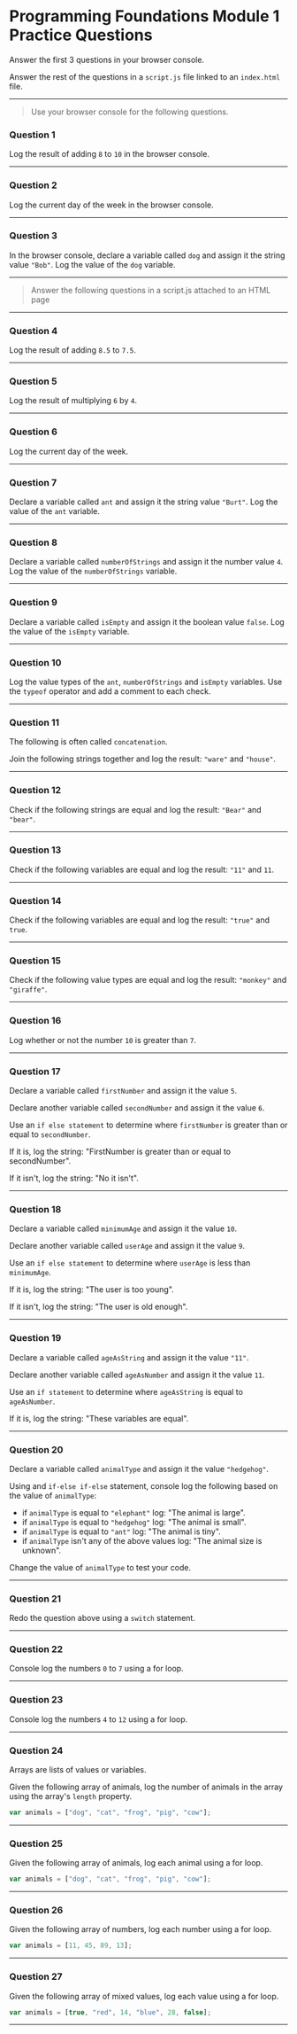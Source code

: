 # Programming Foundations Module 1 Practice Questions

Answer the first 3 questions in your browser console.

Answer the rest of the questions in a `script.js` file linked to an `index.html` file.

---

> Use your browser console for the following questions.

### Question 1

Log the result of adding `8` to `10` in the browser console.

---

### Question 2

Log the current day of the week in the browser console.

---

### Question 3

In the browser console, declare a variable called `dog` and assign it the string value `"Bob"`. Log the value of the `dog` variable.

---

> Answer the following questions in a script.js attached to an HTML page

---

### Question 4

Log the result of adding `8.5` to `7.5`.

---

### Question 5

Log the result of multiplying `6` by `4`.

---

### Question 6

Log the current day of the week.

---

### Question 7

Declare a variable called `ant` and assign it the string value `"Burt"`. Log the value of the `ant` variable.

---

### Question 8

Declare a variable called `numberOfStrings` and assign it the number value `4`. Log the value of the `numberOfStrings` variable.

---

### Question 9

Declare a variable called `isEmpty` and assign it the boolean value `false`. Log the value of the `isEmpty` variable.

---

### Question 10

Log the value types of the `ant`, `numberOfStrings` and `isEmpty` variables. Use the `typeof` operator and add a comment to each check.

---

### Question 11

The following is often called `concatenation`.

Join the following strings together and log the result: `"ware"` and `"house"`.

---

### Question 12

Check if the following strings are equal and log the result: `"Bear"` and `"bear"`.

---

### Question 13

Check if the following variables are equal and log the result: `"11"` and `11`.

---

### Question 14

Check if the following variables are equal and log the result: `"true"` and `true`.

---

### Question 15

Check if the following value types are equal and log the result: `"monkey"` and `"giraffe"`.

---

### Question 16

Log whether or not the number `10` is greater than `7`.

---

### Question 17

Declare a variable called `firstNumber` and assign it the value `5`.

Declare another variable called `secondNumber` and assign it the value `6`.

Use an `if else statement` to determine where `firstNumber` is greater than or equal to `secondNumber`.

If it is, log the string: "FirstNumber is greater than or equal to secondNumber".

If it isn't, log the string: "No it isn't".

---

### Question 18

Declare a variable called `minimumAge` and assign it the value `10`.

Declare another variable called `userAge` and assign it the value `9`.

Use an `if else statement` to determine where `userAge` is less than `minimumAge`.

If it is, log the string: "The user is too young".

If it isn't, log the string: "The user is old enough".

---

### Question 19

Declare a variable called `ageAsString` and assign it the value `"11"`.

Declare another variable called `ageAsNumber` and assign it the value `11`.

Use an `if statement` to determine where `ageAsString` is equal to `ageAsNumber`.

If it is, log the string: "These variables are equal".

---

### Question 20

Declare a variable called `animalType` and assign it the value `"hedgehog"`.

Using and `if-else if-else` statement, console log the following based on the value of `animalType`:

-   if `animalType` is equal to `"elephant"` log: "The animal is large".
-   if `animalType` is equal to `"hedgehog"` log: "The animal is small".
-   if `animalType` is equal to `"ant"` log: "The animal is tiny".
-   if `animalType` isn't any of the above values log: "The animal size is unknown".

Change the value of `animalType` to test your code.

---

### Question 21

Redo the question above using a `switch` statement.

---

### Question 22

Console log the numbers `0` to `7` using a for loop.

---

### Question 23

Console log the numbers `4` to `12` using a for loop.

---

### Question 24

Arrays are lists of values or variables.

Given the following array of animals, log the number of animals in the array using the array's `length` property.

```js
var animals = ["dog", "cat", "frog", "pig", "cow"];
```

---

### Question 25

Given the following array of animals, log each animal using a for loop.

```js
var animals = ["dog", "cat", "frog", "pig", "cow"];
```

---

### Question 26

Given the following array of numbers, log each number using a for loop.

```js
var animals = [11, 45, 89, 13];
```

---

### Question 27

Given the following array of mixed values, log each value using a for loop.

```js
var animals = [true, "red", 14, "blue", 28, false];
```

---
